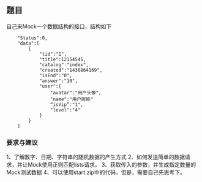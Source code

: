 ## 题目
自己来Mock一个数据结构的接口，结构如下

```
    "Status":0,
    "data":[
        {
            "tid":"1",
            "title":12154545,
            "catalog":"index",
            "created":"1436864169",
            "isEnd":"0",
            "answer":"10",
            "user":{
                "avatar":"用户头像",
                "name":"用户昵称"
                “isVip”:"1",
                "level":"4"
            }
        }
    ]
```

### 要求与建议
1、了解数字、日期、字符串的随机数据的产生方式
2、如何发送简单的数据请求，并让Mock使用正则匹配lists请求。
3、获取传入的参数，并生成指定数量的Mock测试数据
4、可以使用start.zip中的代码，但是，需要自己先思考下。